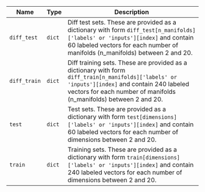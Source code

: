 |Name|Type|Description|
|-|-|-|
|`diff_test`|`dict`|Diff test sets. These are provided as a dictionary with form ``diff_test[n_manifolds]['labels' or 'inputs'][index]`` and contain 60 labeled vectors for each number of manifolds (n_manifolds) between 2 and 20.|
|`diff_train`|`dict`|Diff training sets. These are provided as a dictionary with form ``diff_train[n_manifolds]['labels' or 'inputs'][index]`` and contain 240 labeled vectors for each number of manifolds (n_manifolds) between 2 and 20.|
|`test`|`dict`|Test sets. These are provided as a dictionary with form ``test[dimensions]['labels' or 'inputs'][index]`` and contain 60 labeled vectors for each number of dimensions between 2 and 20.|
|`train`|`dict`|Training sets. These are provided as a dictionary with form ``train[dimensions]['labels' or 'inputs'][index]`` and contain 240 labeled vectors for each number of dimensions between 2 and 20.|